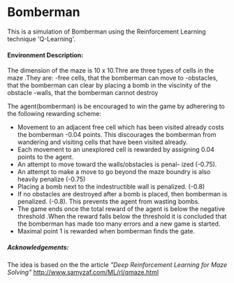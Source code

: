 # Bomberman

This is a simulation of Bomberman using the Reinforcement Learning technique 'Q-Learning'.

#### Environment Description:
The dimension of the maze is 10 x 10.Thre are three types of cells in the maze .They are:
-free cells, that the bomberman can move to 
-obstacles,  that the bomberman can clear by placing a bomb in the viscinity of the obstacle
-walls, that the bomberman cannot destroy  

The agent(bomberman) is be encouraged to win the game by adherering to the following rewarding scheme:


* Movement to an adjacent free cell which has been visited already costs the bomberman -0.04 points.
This discourages the bomberman from wandering and visiting cells that have been visited already.
* Each movement to an unexplored cell is rewarded by assigning 0.04 points to the agent.
* An attempt to move toward the walls/obstacles is penal- ized (-0.75).
* An attempt to make a move to go beyond the maze boundry is also heavily penalize (-0.75)
* Placing a bomb next to the indestructible wall is penalized. (-0.8)
* If no obstacles are destroyed after a bomb is placed, then bomberman is penalized. (-0.8). This prevents the agent from wasting bombs.
* The game ends once the total reward of the agent is below the negative threshold .When the reward falls below the threshold it is concluded that the bomberman has made too many errors and a new game is started.
* Maximal point 1 is rewarded when bomberman finds the gate.

##### Acknowledgements:
The idea is based on the the article *"Deep Reinforcement Learning for Maze Solving"* http://www.samyzaf.com/ML/rl/qmaze.html

